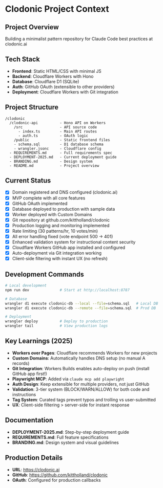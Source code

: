 # Clodonic Project Context

## Project Overview
Building a minimalist pattern repository for Claude Code best practices at clodonic.ai

## Tech Stack
- **Frontend**: Static HTML/CSS with minimal JS
- **Backend**: Cloudflare Workers with Hono
- **Database**: Cloudflare D1 (SQLite)
- **Auth**: GitHub OAuth (extensible to other providers)
- **Deployment**: Cloudflare Workers with Git integration

## Project Structure
```
/clodonic
  /clodonic-api          - Hono API on Workers
    /src                 - API source code
      - index.ts         - Main API routes
      - auth.ts          - OAuth logic
    /public              - Static frontend files
    - schema.sql         - D1 database schema
    - wrangler.jsonc     - Cloudflare config
  - REQUIREMENTS.md      - Full requirements spec
  - DEPLOYMENT-2025.md   - Current deployment guide
  - BRANDING.md          - Design system
  - README.md            - Project overview
```

## Current Status
- [x] Domain registered and DNS configured (clodonic.ai)
- [x] MVP complete with all core features
- [x] GitHub OAuth implemented
- [x] Database deployed to production with sample data
- [x] Worker deployed with Custom Domains
- [x] Git repository at github.com/kittholland/clodonic
- [x] Production logging and monitoring implemented
- [x] Rate limiting (30 patterns/hr, 10 votes/min)
- [x] All error handling fixed (vote endpoint 500 → 401)
- [x] Enhanced validation system for instructional content security
- [x] Cloudflare Workers GitHub app installed and configured
- [x] Auto-deployment via Git integration working
- [x] Client-side filtering with instant UX (no refresh)

## Development Commands
```bash
# Local development
npm run dev              # Start at http://localhost:8787

# Database
wrangler d1 execute clodonic-db --local --file=schema.sql   # Local DB
wrangler d1 execute clodonic-db --remote --file=schema.sql  # Prod DB

# Deployment
wrangler deploy          # Deploy to production
wrangler tail            # View production logs
```

## Key Learnings (2025)
- **Workers over Pages**: Cloudflare recommends Workers for new projects
- **Custom Domains**: Automatically handles DNS setup (no manual A records)
- **Git Integration**: Workers Builds enables auto-deploy on push (install GitHub app first!)
- **Playwright MCP**: Added via `claude mcp add playwright`
- **Auth Design**: Keep extensible for multiple providers, not just GitHub
- **Validation**: 3-tier system (BLOCK/WARN/ALLOW) for both code and instructions
- **Tag System**: Curated tags prevent typos and trolling vs user-submitted
- **UX**: Client-side filtering > server-side for instant response

## Documentation
- **DEPLOYMENT-2025.md**: Step-by-step deployment guide
- **REQUIREMENTS.md**: Full feature specifications
- **BRANDING.md**: Design system and visual guidelines

## Production Details
- **URL**: https://clodonic.ai
- **GitHub**: https://github.com/kittholland/clodonic
- **OAuth**: Configured for production callbacks